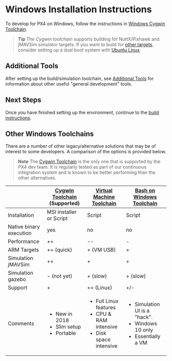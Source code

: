 # Windows Installation Instructions

To develop for PX4 on Windows, follow the instructions in [Windows Cygwin Toolchain](../dev_setup/dev_env_windows_cygwin.md).

> **Tip** The *Cygwin toolchain* supports building for NuttX/Pixhawk and jMAVSim simulator targets. If you want to build for [other targets](/setup/dev_env.md#supported-targets), consider setting up a dual boot system with [Ubuntu Linux](http://ubuntu.com).

## Additional Tools

After setting up the build/simulation toolchain, see [Additional Tools](../dev_setup/generic_dev_tools.md) for information about other useful "general development" tools.


## Next Steps

Once you have finished setting up the environment, continue to the [build instructions](../dev_setup/building_px4.md).


## Other Windows Toolchains

There are a number of other legacy/alternative solutions that may be of interest to some developers. A comparison of the options is provided below.

> **Note** The [Cygwin Toolchain](../dev_setup/dev_env_windows_cygwin.md) is the only one that is supported by the PX4 dev team. It is regularly tested as part of our continuous integration system and is known to be better performing than the other alternatives.

|                         | [Cygwin Toolchain](../dev_setup/dev_env_windows_cygwin.md) **(Supported)** | [Virtual Machine Toolchain](../dev_setup/dev_env_windows_vm.md) | [Bash on Windows Toolchain](../dev_setup/dev_env_windows_bash_on_win.md) |
| ----------------------- | -------------------------------------------------------------------------- | --------------------------------------------------------------- | ------------------------------------------------------------------------ |
| Installation            | MSI installer or Script                                                    | Script                                                          | Script                                                                   |
| Native binary execution | yes                                                                        | no                                                              | no                                                                       |
| Performance             | ++                                                                         | --                                                              | -                                                                        |
| ARM Targets             | ++ (quick)                                                                 | + (VM USB)                                                      | +                                                                        |
| Simulation jMAVSim      | ++                                                                         | +                                                               | +                                                                        |
| Simulation gazebo       | - (not yet)                                                                | + (slow)                                                        | + (slow)                                                                 |
| Support                 | +                                                                          | ++ (Linux)                                                      | +/-                                                                      |
| Comments                | <ul><li>New in 2018</li><li>Slim setup</li><li>Portable</li></ul>                                                  | <ul><li>Full Linux features</li><li>CPU & RAM intensive</li><li>Disk space intensive</li></ul>                                       | <ul><li>Simulation UI is a "hack".</li><li>Windows 10 only</li><li>Essentially a VM</li></ul>                                                |